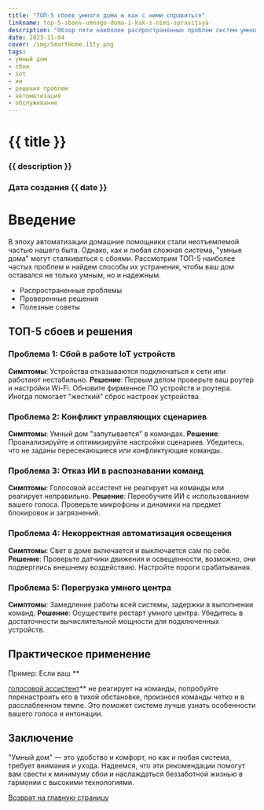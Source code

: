 ```yaml
---
title: "ТОП-5 сбоев умного дома и как с ними справиться"
linkname: top-5-sboev-umnogo-doma-i-kak-s-nimi-spravitsya
description: "Обзор пяти наиболее распространенных проблем систем умного дома и эффективные способы их решения."
date: 2023-11-04
cover: /img/SmartHome.11ty.png
tags:
- умный дом
- сбои
- iot
- ии
- решения проблем
- автоматизация
- обслуживание
---
```


# {{ title }}
### {{ description }}
### Дата создания {{ date }}

# Введение
В эпоху автоматизации домашние помощники стали неотъемлемой частью нашего быта. Однако, как и любая сложная система, "умные дома" могут сталкиваться с сбоями. Рассмотрим ТОП-5 наиболее частых проблем и найдем способы их устранения, чтобы ваш дом оставался не только умным, но и надежным.

* Распространенные проблемы
* Проверенные решения
* Полезные советы

## ТОП-5 сбоев и решения

### Проблема 1: Сбой в работе IoT устройств
**Симптомы**: Устройства отказываются подключаться к сети или работают нестабильно.
**Решение**: Первым делом проверьте ваш роутер и настройки Wi-Fi. Обновите фирменное ПО устройств и роутера. Иногда помогает "жесткий" сброс настроек устройства.

### Проблема 2: Конфликт управляющих сценариев
**Симптомы**: Умный дом "запутывается" в командах.
**Решение**: Проанализируйте и оптимизируйте настройки сценариев. Убедитесь, что не заданы пересекающиеся или конфликтующие команды.

### Проблема 3: Отказ ИИ в распознавании команд
**Симптомы**: Голосовой ассистент не реагирует на команды или реагирует неправильно.
**Решение**: Переобучите ИИ с использованием вашего голоса. Проверьте микрофоны и динамики на предмет блокировок и загрязнений.

### Проблема 4: Некорректная автоматизация освещения
**Симптомы**: Свет в доме включается и выключается сам по себе.
**Решение**: Проверьте датчики движения и освещенности, возможно, они подверглись внешнему воздействию. Настройте пороги срабатывания.

### Проблема 5: Перегрузка умного центра
**Симптомы**: Замедление работы всей системы, задержки в выполнении команд.
**Решение**: Осуществите рестарт умного центра. Убедитесь в достаточности вычислительной мощности для подключенных устройств.

## Практическое применение

Пример: Если ваш **

[голосовой ассистент](/)** не реагирует на команды, попробуйте перенастроить его в тихой обстановке, произнося команды четко и в расслабленном темпе. Это поможет системе лучше узнать особенности вашего голоса и интонации.

## Заключение
"Умный дом" — это удобство и комфорт, но как и любая система, требует внимания и ухода. Надеемся, что эти рекомендации помогут вам свести к минимуму сбои и наслаждаться беззаботной жизнью в гармонии с высокими технологиями.


[Возврат на главную страницу](/)
